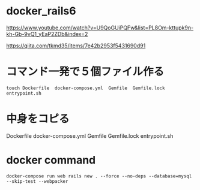 # docker_rails6
https://www.youtube.com/watch?v=U9QoGUiPQFw&list=PL8Om-kttupk9n-kh-Gb-9vQ1_yEaP2ZDb&index=2

https://qiita.com/tkmd35/items/7e42b2953f5431690d91

#  コマンド一発で５個ファイル作る
    touch Dockerfile  docker-compose.yml  Gemfile  Gemfile.lock  entrypoint.sh 

# 中身をコピる    
Dockerfile
docker-compose.yml
Gemfile
Gemfile.lock
entrypoint.sh

# docker command
    docker-compose run web rails new . --force --no-deps --database=mysql --skip-test --webpacker 